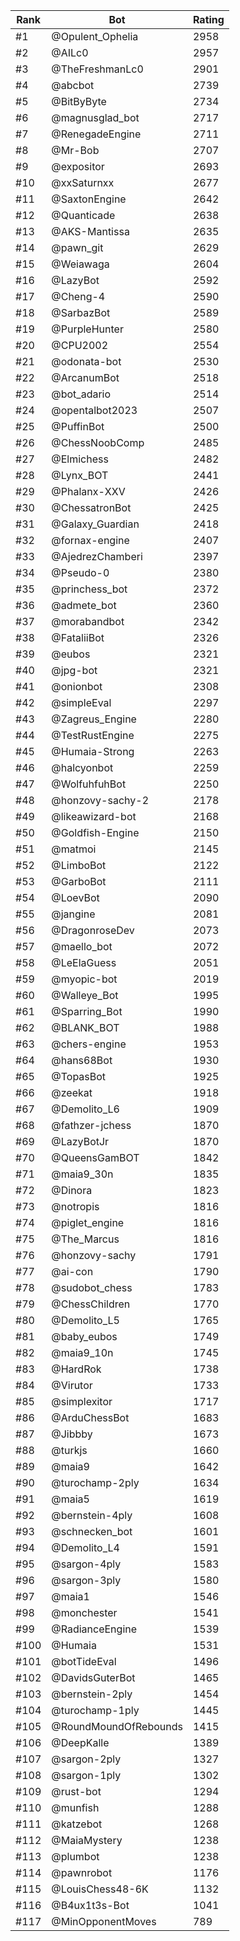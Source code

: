 Rank|Bot|Rating
---|---|---
#1|@Opulent_Ophelia|2958
#2|@AILc0|2957
#3|@TheFreshmanLc0|2901
#4|@abcbot|2739
#5|@BitByByte|2734
#6|@magnusglad_bot|2717
#7|@RenegadeEngine|2711
#8|@Mr-Bob|2707
#9|@expositor|2693
#10|@xxSaturnxx|2677
#11|@SaxtonEngine|2642
#12|@Quanticade|2638
#13|@AKS-Mantissa|2635
#14|@pawn_git|2629
#15|@Weiawaga|2604
#16|@LazyBot|2592
#17|@Cheng-4|2590
#18|@SarbazBot|2589
#19|@PurpleHunter|2580
#20|@CPU2002|2554
#21|@odonata-bot|2530
#22|@ArcanumBot|2518
#23|@bot_adario|2514
#24|@opentalbot2023|2507
#25|@PuffinBot|2500
#26|@ChessNoobComp|2485
#27|@Elmichess|2482
#28|@Lynx_BOT|2441
#29|@Phalanx-XXV|2426
#30|@ChessatronBot|2425
#31|@Galaxy_Guardian|2418
#32|@fornax-engine|2407
#33|@AjedrezChamberi|2397
#34|@Pseudo-0|2380
#35|@princhess_bot|2372
#36|@admete_bot|2360
#37|@morabandbot|2342
#38|@FataliiBot|2326
#39|@eubos|2321
#40|@jpg-bot|2321
#41|@onionbot|2308
#42|@simpleEval|2297
#43|@Zagreus_Engine|2280
#44|@TestRustEngine|2275
#45|@Humaia-Strong|2263
#46|@halcyonbot|2259
#47|@WolfuhfuhBot|2250
#48|@honzovy-sachy-2|2178
#49|@likeawizard-bot|2168
#50|@Goldfish-Engine|2150
#51|@matmoi|2145
#52|@LimboBot|2122
#53|@GarboBot|2111
#54|@LoevBot|2090
#55|@jangine|2081
#56|@DragonroseDev|2073
#57|@maello_bot|2072
#58|@LeElaGuess|2051
#59|@myopic-bot|2019
#60|@Walleye_Bot|1995
#61|@Sparring_Bot|1990
#62|@BLANK_BOT|1988
#63|@chers-engine|1953
#64|@hans68Bot|1930
#65|@TopasBot|1925
#66|@zeekat|1918
#67|@Demolito_L6|1909
#68|@fathzer-jchess|1870
#69|@LazyBotJr|1870
#70|@QueensGamBOT|1842
#71|@maia9_30n|1835
#72|@Dinora|1823
#73|@notropis|1816
#74|@piglet_engine|1816
#75|@The_Marcus|1816
#76|@honzovy-sachy|1791
#77|@ai-con|1790
#78|@sudobot_chess|1783
#79|@ChessChildren|1770
#80|@Demolito_L5|1765
#81|@baby_eubos|1749
#82|@maia9_10n|1745
#83|@HardRok|1738
#84|@Virutor|1733
#85|@simplexitor|1717
#86|@ArduChessBot|1683
#87|@Jibbby|1673
#88|@turkjs|1660
#89|@maia9|1642
#90|@turochamp-2ply|1634
#91|@maia5|1619
#92|@bernstein-4ply|1608
#93|@schnecken_bot|1601
#94|@Demolito_L4|1591
#95|@sargon-4ply|1583
#96|@sargon-3ply|1580
#97|@maia1|1546
#98|@monchester|1541
#99|@RadianceEngine|1539
#100|@Humaia|1531
#101|@botTideEval|1496
#102|@DavidsGuterBot|1465
#103|@bernstein-2ply|1454
#104|@turochamp-1ply|1445
#105|@RoundMoundOfRebounds|1415
#106|@DeepKalle|1389
#107|@sargon-2ply|1327
#108|@sargon-1ply|1302
#109|@rust-bot|1294
#110|@munfish|1288
#111|@katzebot|1268
#112|@MaiaMystery|1238
#113|@plumbot|1238
#114|@pawnrobot|1176
#115|@LouisChess48-6K|1132
#116|@B4ux1t3s-Bot|1041
#117|@MinOpponentMoves|789
